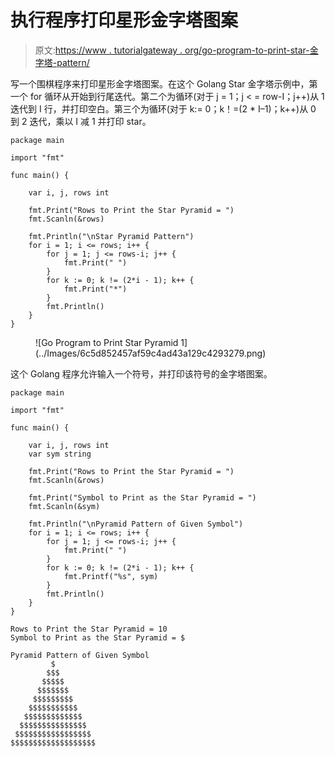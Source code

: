 # 执行程序打印星形金字塔图案

> 原文:[https://www . tutorialgateway . org/go-program-to-print-star-金字塔-pattern/](https://www.tutorialgateway.org/go-program-to-print-star-pyramid-pattern/)

写一个围棋程序来打印星形金字塔图案。在这个 Golang Star 金字塔示例中，第一个 for 循环从开始到行尾迭代。第二个为循环(对于 j = 1；j < = row-I；j++)从 1 迭代到 I 行，并打印空白。第三个为循环(对于 k:= 0；k！=(2 * I–1)；k++)从 0 到 2 迭代，乘以 I 减 1 并打印 star。

```
package main

import "fmt"

func main() {

    var i, j, rows int

    fmt.Print("Rows to Print the Star Pyramid = ")
    fmt.Scanln(&rows)

    fmt.Println("\nStar Pyramid Pattern")
    for i = 1; i <= rows; i++ {
        for j = 1; j <= rows-i; j++ {
            fmt.Print(" ")
        }
        for k := 0; k != (2*i - 1); k++ {
            fmt.Print("*")
        }
        fmt.Println()
    }
}
```

<figure class="wp-block-image size-large">![Go Program to Print Star Pyramid 1](../Images/6c5d852457af59c4ad43a129c4293279.png)</figure>

这个 Golang 程序允许输入一个符号，并打印该符号的金字塔图案。

```
package main

import "fmt"

func main() {

    var i, j, rows int
    var sym string

    fmt.Print("Rows to Print the Star Pyramid = ")
    fmt.Scanln(&rows)

    fmt.Print("Symbol to Print as the Star Pyramid = ")
    fmt.Scanln(&sym)

    fmt.Println("\nPyramid Pattern of Given Symbol")
    for i = 1; i <= rows; i++ {
        for j = 1; j <= rows-i; j++ {
            fmt.Print(" ")
        }
        for k := 0; k != (2*i - 1); k++ {
            fmt.Printf("%s", sym)
        }
        fmt.Println()
    }
}
```

```
Rows to Print the Star Pyramid = 10
Symbol to Print as the Star Pyramid = $

Pyramid Pattern of Given Symbol
         $
        $$$
       $$$$$
      $$$$$$$
     $$$$$$$$$
    $$$$$$$$$$$
   $$$$$$$$$$$$$
  $$$$$$$$$$$$$$$
 $$$$$$$$$$$$$$$$$
$$$$$$$$$$$$$$$$$$$
```